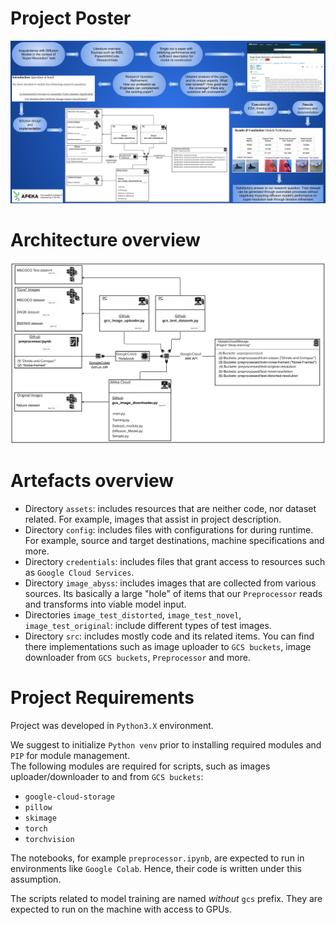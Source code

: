 # Project Poster
![image-architecture](assets/project_poster.png)

# Architecture overview
![image-architecture](assets/architecture_overview.png)

# Artefacts overview
- Directory `assets`: includes resources that are neither code, nor dataset related. For example, images that assist in project description.
- Directory `config`: includes files with configurations for during runtime. For example, source and target destinations, machine specifications and more.
- Directory `credentials`: includes files that grant access to resources such as `Google Cloud Services`.
- Directory `image_abyss`: includes images that are collected from various sources. Its basically a large "hole" of items that our `Preprocessor` reads and transforms into viable model input.  
- Directories `image_test_distorted`, `image_test_novel`, `image_test_original`: include different types of test images.
- Directory `src`: includes mostly code and its related items. You can find there implementations such as image uploader to `GCS buckets`,
image downloader from `GCS buckets`, `Preprocessor` and more.

# Project Requirements
Project was developed in `Python3.X` environment.

We suggest to initialize `Python venv` prior to installing required modules and `PIP` for module management.  
The following modules are required for scripts, such as images uploader/downloader to and from `GCS buckets`:
* `google-cloud-storage`
* `pillow`
* `skimage`
* `torch`
* `torchvision`

The notebooks, for example `preprocessor.ipynb`, are expected to run in environments like `Google Colab`. Hence, their code is written under this assumption.

The scripts related to model training are named _without_ `gcs` prefix. They are expected to run on the machine with access to GPUs.
